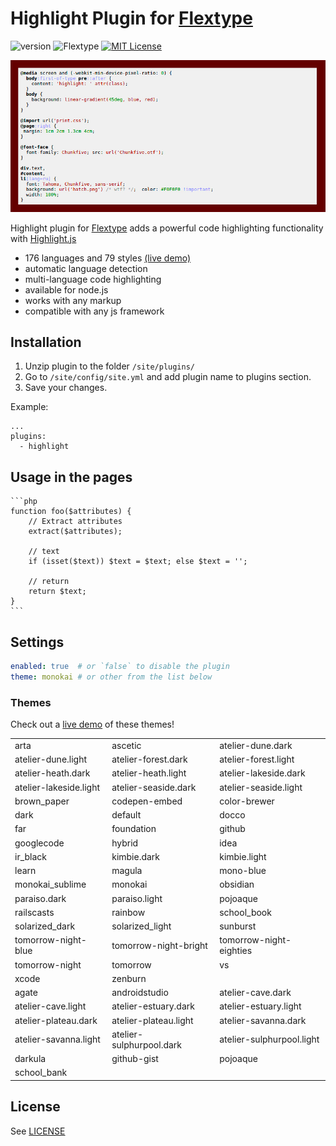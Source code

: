 # Highlight Plugin for [Flextype](http://flextype.org/)
![version](https://img.shields.io/badge/version-1.0.0-brightgreen.svg?style=flat-square "Version")
![Flextype](https://img.shields.io/badge/Flextype-0.x-green.svg?style=flat-square "Flextype Version")
[![MIT License](https://img.shields.io/badge/license-MIT-blue.svg?style=flat-square)](https://github.com/flextype-plugins/highlight/blob/master/LICENSE.txt)

![Highlight](screenshot.jpg)  

Highlight plugin for [Flextype](https://github.com/flextype/flextype) adds a powerful code highlighting functionality with [Highlight.js](https://highlightjs.org/)

* 176 languages and 79 styles [(live demo)](https://highlightjs.org/static/demo/)   
* automatic language detection
* multi-language code highlighting
* available for node.js
* works with any markup
* compatible with any js framework

## Installation
1. Unzip plugin to the folder `/site/plugins/`
2. Go to `/site/config/site.yml` and add plugin name to plugins section.
3. Save your changes.

Example:
```
...
plugins:
  - highlight
```


## Usage in the pages

    ```php
    function foo($attributes) {
        // Extract attributes
        extract($attributes);

        // text
        if (isset($text)) $text = $text; else $text = '';

        // return
        return $text;
    }
    ```

## Settings
```yaml
enabled: true  # or `false` to disable the plugin
theme: monokai # or other from the list below
```

### Themes
Check out a [live demo](https://highlightjs.org/static/demo/) of these themes!

|                        |                          |                           |
| :--------------------- | :--------------------    | -----------------------   |
| arta                   | ascetic                  | atelier-dune.dark         |
| atelier-dune.light     | atelier-forest.dark      | atelier-forest.light      |
| atelier-heath.dark     | atelier-heath.light      | atelier-lakeside.dark     |
| atelier-lakeside.light | atelier-seaside.dark     | atelier-seaside.light     |
| brown_paper            | codepen-embed            | color-brewer              |
| dark                   | default                  | docco                     |
| far                    | foundation               | github                    |
| googlecode             | hybrid                   | idea                      |
| ir_black               | kimbie.dark              | kimbie.light              |
| learn                  | magula                   | mono-blue                 |
| monokai_sublime        | monokai                  | obsidian                  |
| paraiso.dark           | paraiso.light            | pojoaque                  |
| railscasts             | rainbow                  | school_book               |
| solarized_dark         | solarized_light          | sunburst                  |
| tomorrow-night-blue    | tomorrow-night-bright    | tomorrow-night-eighties   |
| tomorrow-night         | tomorrow                 | vs                        |
| xcode                  | zenburn                  |                           |
| agate                  | androidstudio            | atelier-cave.dark         |
| atelier-cave.light     | atelier-estuary.dark     | atelier-estuary.light     |
| atelier-plateau.dark   | atelier-plateau.light    | atelier-savanna.dark      |
| atelier-savanna.light  | atelier-sulphurpool.dark | atelier-sulphurpool.light |
| darkula                | github-gist              | pojoaque                  |
| school_bank            |                          |                           |

## License
See [LICENSE](https://github.com/flextype-plugins/highlight/blob/master/LICENSE)
